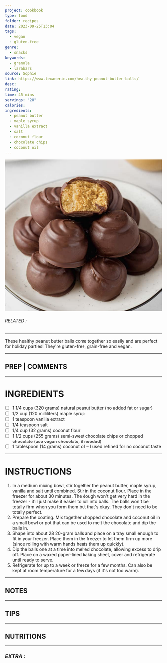 ```yaml
---
project: cookbook
type: food
folder: recipes
date: 2023-09-25T13:04
tags:
  - vegan
  - gluten-free
genre:
  - snacks
keywords:
  - granola
  - larabars
source: Sophie
link: https://www.texanerin.com/healthy-peanut-butter-balls/
desc: 
rating: 
time: 45 mins
servings: "28"
calories: 
ingredients:
  - peanut butter
  - maple syrup
  - vanilla extract
  - salt
  - coconut flour
  - chocolate chips
  - coconut oil
---
```


![IMAGE](image_339.png)

###### *RELATED* : 
---
These healthy peanut butter balls come together so easily and are perfect for holiday parties! They're gluten-free, grain-free and vegan.

---
## PREP | COMMENTS



---
# INGREDIENTS

- [ ] 1 1/4 cups (320 grams) natural peanut butter (no added fat or sugar)
- [ ] 1/2 cup (120 milliliters) maple syrup
- [ ] 1 teaspoon vanilla extract
- [ ] 1/4 teaspoon salt
- [ ] 1/4 cup (32 grams) coconut flour
- [ ] 1 1/2 cups (255 grams) semi-sweet chocolate chips or chopped chocolate (use vegan chocolate, if needed)
- [ ] 1 tablespoon (14 grams) coconut oil – I used refined for no coconut taste

---
# INSTRUCTIONS

1. In a medium mixing bowl, stir together the peanut butter, maple syrup, vanilla and salt until combined. Stir in the coconut flour. Place in the freezer for about 30 minutes. The dough won't get very hard in the freezer - it'll just make it easier to roll into balls. The balls won't be totally firm when you form them but that's okay. They don't need to be totally perfect.
2. Prepare the coating. Mix together chopped chocolate and coconut oil in a small bowl or pot that can be used to melt the chocolate and dip the balls in.
3. Shape into about 28 20-gram balls and place on a tray small enough to fit in your freezer. Place them in the freezer to let them firm up more (since rolling with warm hands heats them up quickly).
4. Dip the balls one at a time into melted chocolate, allowing excess to drip off. Place on a waxed paper-lined baking sheet, cover and refrigerate until ready to serve.
5. Refrigerate for up to a week or freeze for a few months. Can also be kept at room temperature for a few days (if it's not too warm).

---
## NOTES



---
## TIPS



---
## NUTRITIONS



---
### *EXTRA* :



